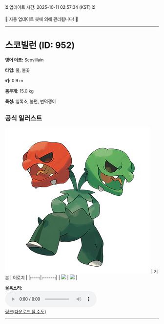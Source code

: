 
⏳ 업데이트 시간: 2025-10-11 02:57:34 (KST) ⏳

🤖 자동 업데이트 봇에 의해 관리됩니다! 🤖

---

# 스코빌런 (ID: 952)
**영어 이름:** Scovillain

**타입:** 풀, 불꽃

**키:** 0.9 m

**몸무게:** 15.0 kg

**특성:** 엽록소, 불면, 변덕쟁이

## 공식 일러스트
![](https://raw.githubusercontent.com/PokeAPI/sprites/master/sprites/pokemon/other/official-artwork/952.png)
| 기본 | 이로치 |
|:----:|:------:|
| <img src="http://play.pokemonshowdown.com/sprites/ani/scovillain.gif" width="200"> | <img src="http://play.pokemonshowdown.com/sprites/ani-shiny/scovillain.gif" width="200"> |

**울음소리:**<br><audio controls src="https://raw.githubusercontent.com/PokeAPI/cries/main/cries/pokemon/latest/952.ogg"></audio><br> [링크(다운로드 될 수도)](https://raw.githubusercontent.com/PokeAPI/cries/main/cries/pokemon/latest/952.ogg)


---
